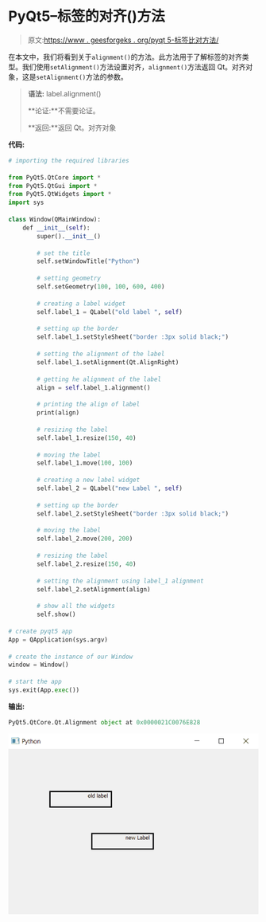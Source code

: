 # PyQt5–标签的对齐()方法

> 原文:[https://www . geesforgeks . org/pyqt 5-标签比对方法/](https://www.geeksforgeeks.org/pyqt5-alignment-method-for-label/)

在本文中，我们将看到关于`alignment()`的方法。此方法用于了解标签的对齐类型。我们使用`setAlignment()`方法设置对齐，`alignment()`方法返回 Qt。对齐对象，这是`setAlignment()`方法的参数。

> **语法:** label.alignment()
> 
> **论证:**不需要论证。
> 
> **返回:**返回 Qt。对齐对象

**代码:**

```py
# importing the required libraries

from PyQt5.QtCore import * 
from PyQt5.QtGui import * 
from PyQt5.QtWidgets import * 
import sys

class Window(QMainWindow):
    def __init__(self):
        super().__init__()

        # set the title
        self.setWindowTitle("Python")

        # setting geometry
        self.setGeometry(100, 100, 600, 400)

        # creating a label widget
        self.label_1 = QLabel("old label ", self)

        # setting up the border
        self.label_1.setStyleSheet("border :3px solid black;")

        # setting the alignment of the label
        self.label_1.setAlignment(Qt.AlignRight)

        # getting he alignment of the label
        align = self.label_1.alignment()

        # printing the align of label
        print(align)

        # resizing the label
        self.label_1.resize(150, 40)

        # moving the label
        self.label_1.move(100, 100)

        # creating a new label widget
        self.label_2 = QLabel("new Label ", self)

        # setting up the border
        self.label_2.setStyleSheet("border :3px solid black;")

        # moving the label
        self.label_2.move(200, 200)

        # resizing the label
        self.label_2.resize(150, 40)

        # setting the alignment using label_1 alignment
        self.label_2.setAlignment(align)

        # show all the widgets
        self.show()

# create pyqt5 app
App = QApplication(sys.argv)

# create the instance of our Window
window = Window()

# start the app
sys.exit(App.exec())
```

**输出:**

```py
PyQt5.QtCore.Qt.Alignment object at 0x0000021C0076E828
```

![](img/106082627f271234487d2cca502f4f84.png)